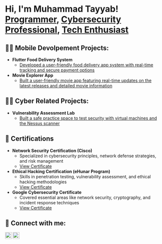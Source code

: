 <h1>Hi, I'm Muhammad Tayyab! <br/><a href="https://github.com/teayab">Programmer</a>, <a href="https://www.linkedin.com/in/muhammad-tayyab-6568922a9">Cybersecurity Professional</a>, <a href="mailto:amjadtayyab4@gmail.com">Tech Enthusiast</a></h1>

<h2>👨‍💻 Mobile Devolpement Projects:</h2>

- <b>Flutter Food Delivery System</b>
  - [Developed a user-friendly food delivery app system with real-time tracking and secure payment options](https://github.com/teayab/NOSH_NOW-Food_delivery_system-)
- <b>Movie Explorer App</b>
  - [Built a user-friendly movie app featuring real-time updates on the latest releases and detailed movie information](https://github.com/teayab/movie_database_mobile_app)
 
<h2>👨‍💻 Cyber Related Projects:</h2>

- <b>Vulnerability Assessment Lab</b>
  - [Built a safe practice space to test security with virtual machines and the Nessus scanner](https://github.com/teayab/Vulnerability_Assessment_Lab)

<h2>📜 Certifications</h2>

- **Network Security Certification (Cisco)**
  - Specialized in cybersecurity principles, network defense strategies, and risk management
  - [View Certificate](link_to_certificate_pdf)
- **Ethical Hacking Certification (eHunar Program)**
  - Skills in penetration testing, vulnerability assessment, and ethical hacking methodologies
  - [View Certificate](link_to_certificate_pdf)
- **Google Cybersecurity Certificate**
  - Covered essential areas like network security, cryptography, and incident response techniques
  - [View Certificate](link_to_certificate_pdf)



<h2>🤳 Connect with me:</h2>

[<img align="left" alt="Muhammad Tayyab | LinkedIn" width="22px" src="https://cdn.jsdelivr.net/npm/simple-icons@v3/icons/linkedin.svg" />][linkedin]
[<img align="left" alt="Muhammad Tayyab | Email" width="22px" src="https://cdn.jsdelivr.net/npm/simple-icons@v3/icons/gmail.svg" />][email]

[linkedin]: https://www.linkedin.com/in/muhammad-tayyab-6568922a9
[email]: mailto:amjadtayyab4@gmail.com

<!--
**your-github-username/your-github-username** is a ✨ _special_ ✨ repository because its `README.md` (this file) appears on your GitHub profile.

Here are some ideas to get you started:

- 🔭 I’m currently working on ...
- 🌱 I’m currently learning ...
- 👯 I’m looking to collaborate on ...
- 🤔 I’m looking for help with ...
- 💬 Ask me about ...
- 📫 How to reach me: ...
- 😄 Pronouns: ...
- ⚡ Fun fact: ...
-->
